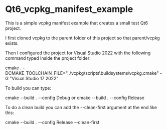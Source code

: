 # Qt6_vcpkg_manifest_example
This is a simple vcpkg manifest example that creates a small test Qt6 project.

I first cloned vcpkg to the parent folder of this project so that parent/vcpkg exists.

Then I configured the project for Visual Studio 2022 with the following command typed inside the project folder:

cmake . -DCMAKE_TOOLCHAIN_FILE="..\vcpkg\scripts\buildsystems\vcpkg.cmake" -G "Visual Studio 17 2022"

To build you can type:

cmake --build . --config Debug 
or 
cmake --build . --config Release 

To do a clean build you can add the --clean-first argument at the end like this:

cmake --build . --config Release --clean-first


